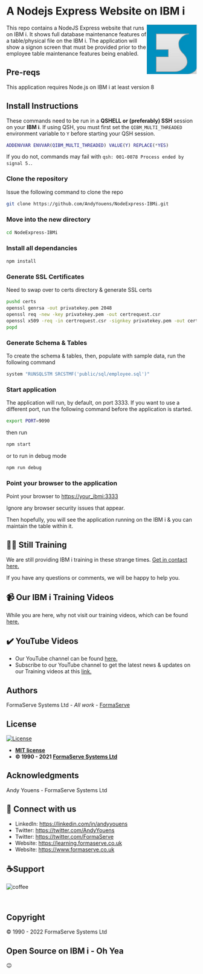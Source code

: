 # A Nodejs Express Website on IBM i

<img src="/public/images/Logo.png" align="right">

This repo contains a NodeJS Express website that runs on IBM i.
It shows full database maintenance features of a table/physical file on the IBM i.
The application will show a signon screen that must be provided prior to the employee table maintenance features being enabled.

## Pre-reqs

This application requires Node.js on IBM i at least version 8

## Install Instructions

These commands need to be run in a **QSHELL or (preferably) SSH** session on your **IBM i**.
If using QSH, you must first set the `QIBM_MULTI_THREADED` environment variable to `Y` before
starting your QSH session.

```matlab
ADDENVVAR ENVVAR(QIBM_MULTI_THREADED) VALUE(Y) REPLACE(*YES)
```
If you do not, commands may fail with `qsh: 001-0078 Process ended by signal 5.`.

### Clone the repository
Issue the following command to clone the repo

```bash
git clone https://github.com/AndyYouens/NodeExpress-IBMi.git
```

### Move into the new directory

```bash
cd NodeExpress-IBMi
```

### Install all dependancies

```bash
npm install
```

### Generate SSL Certificates
Need to swap over to certs directory & generate SSL certs

```bash
pushd certs
openssl genrsa -out privatekey.pem 2048
openssl req -new -key privatekey.pem -out certrequest.csr
openssl x509 -req -in certrequest.csr -signkey privatekey.pem -out certificate.pem -days 730
popd
```

### Generate Schema & Tables

To create the schema & tables, then, populate with sample data, run the following command

```bash
system "RUNSQLSTM SRCSTMF('public/sql/employee.sql')"
```

### Start application

The application will run, by default, on port 3333.  If you want to use a different port, run the following command before the application is started.

```bash
export PORT=9090
```
then run

```bash
npm start
```
or to run in debug mode

```bash
npm run debug
```

### Point your browser to the application
Point your browser to [https://your_ibmi:3333](https://your_ibmi:3333)

Ignore any browser security issues that appear.

Then hopefully, you will see the application running on the IBM i & you can maintain the table within it.

## 🧑‍🏫 Still Training

We are still providing IBM i training in these strange times.  [Get in contact here.](https://www.formaserve.co.uk/location.php)

If you have any questions or comments, we will be happy to help you.

## 📹 Our IBM i Training Videos

While you are here, why not visit our training videos, which can be found [here.](https://learning.formaserve.co.uk)

## ✔️ YouTube Videos

- Our YouTube channel can be found [here.](https://www.youtube.com/FormaServeSystemsLtdLoughton)
- Subscribe to our YouTube channel to get the latest news &amp; updates on our Training videos at this [link.](https://www.youtube.com/FormaServeSystemsLtdLoughton?sub_confirmation=1 )

## Authors

FormaServe Systems Ltd - _All work_ - [FormaServe](https://www.formaserve.co.uk)

## License

[![License](http://img.shields.io/:license-mit-blue.svg?style=flat-square)](http://badges.mit-license.org)

- **[MIT license](http://opensource.org/licenses/mit-license.php)**
- **© 1990 - 2021 [FormaServe Systems Ltd](https://www.formaserve.co.uk)**

## Acknowledgments

Andy Youens - FormaServe Systems Ltd

## 🚩 Connect with us

- LinkedIn: https://linkedin.com/in/andyyouens
- Twitter: https://twitter.com/AndyYouens
- Twitter: https://twitter.com/FormaServe
- Website: https://learning.formaserve.co.uk
- Website: https://www.formaserve.co.uk

<p>
  <h2 align="left">☕Support</h2>
  <p>
    <a href="https://ko-fi.com/AndyYouens">
      <img align="left" src="https://cdn.buymeacoffee.com/buttons/v2/default-blue.png" height="50" width="210" alt="coffee"/>
    </a>
  </p>
  <p>&nbsp;</p>
  <p>&nbsp;</p>
</p>

## Copyright

© 1990 - 2022 FormaServe Systems Ltd

## Open Source on IBM i - Oh Yea

:wink:
